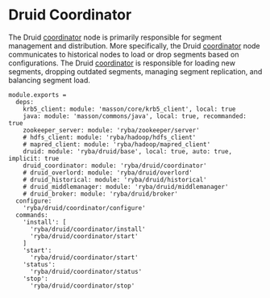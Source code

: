 
# Druid Coordinator

The Druid [coordinator] node is primarily responsible for segment management and
distribution. More specifically, the Druid [coordinator] node communicates to
historical nodes to load or drop segments based on configurations. The Druid
[coordinator] is responsible for loading new segments, dropping outdated segments,
managing segment replication, and balancing segment load.

[coordinator]: http://druid.io/docs/latest/design/coordinator.html

    module.exports =
      deps:
        krb5_client: module: 'masson/core/krb5_client', local: true
        java: module: 'masson/commons/java', local: true, recommanded: true
        zookeeper_server: module: 'ryba/zookeeper/server'
        # hdfs_client: module: 'ryba/hadoop/hdfs_client'
        # mapred_client: module: 'ryba/hadoop/mapred_client'
        druid: module: 'ryba/druid/base', local: true, auto: true, implicit: true
        druid_coordinator: module: 'ryba/druid/coordinator'
        # druid_overlord: module: 'ryba/druid/overlord'
        # druid_historical: module: 'ryba/druid/historical'
        # druid_middlemanager: module: 'ryba/druid/middlemanager'
        # druid_broker: module: 'ryba/druid/broker'
      configure:
        'ryba/druid/coordinator/configure'
      commands:
        'install': [
          'ryba/druid/coordinator/install'
          'ryba/druid/coordinator/start'
        ]
        'start':
          'ryba/druid/coordinator/start'
        'status':
          'ryba/druid/coordinator/status'
        'stop':
          'ryba/druid/coordinator/stop'
